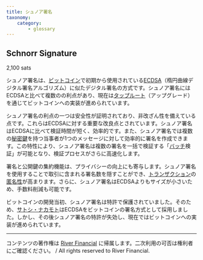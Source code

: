 ```yaml
---
title: シュノア署名
taxonomy:
    category:
        - glossary
---
```


## Schnorr Signature
2,100 sats

シュノア署名は、[ビットコイン](http://lostinbitcoin.jp.testrs.jp/staging/glossary/bitcoin/)で初期から使用されている[ECDSA](http://lostinbitcoin.jp.testrs.jp/staging/glossary/ecdsa/)（楕円曲線デジタル署名アルゴリズム）に似たデジタル署名の方式です。シュノア署名にはECDSAと比べて複数のの利点があり、現在は[タップルート](http://lostinbitcoin.jp.testrs.jp/staging/glossary/taproot/)（アップグレード）を通じてビットコインへの実装が進められています。

シュノア署名の利点の一つは安全性が証明されており、非改ざん性を備えている点です。これらはECDSAに対する重要な改良点とされています。シュノア署名はECDSAに比べて検証時間が短く、効率的です。また、シュノア署名では複数の[秘密鍵](http://lostinbitcoin.jp.testrs.jp/staging/glossary/private_key/)を持つ当事者が1つのメッセージに対して効率的に署名を作成できます。この特性により、シュノア署名は複数の署名を一括で検証する「[バッチ](http://lostinbitcoin.jp.testrs.jp/staging/glossary/batching/)検証」が可能となり、検証プロセスがさらに高速化します。

署名と公開鍵の集約機能は、プライバシーの向上にも寄与します。シュノア署名を使用することで取引に含まれる署名数を隠すことができ、[トランザクション](http://lostinbitcoin.jp.testrs.jp/staging/glossary/transaction/)の[匿名性](http://lostinbitcoin.jp.testrs.jp/staging/glossary/anonymity/)が高まります。さらに、シュノア署名はECDSAよりもサイズが小さいため、手数料削減も可能です。

ビットコインの開発当初、シュノア署名は特許で保護されていました。そのため、[サトシ・ナカモト](http://lostinbitcoin.jp.testrs.jp/staging/glossary/satoshi_nakamoto/)はECDSAをビットコインの署名方式として採用しました。しかし、その後シュノア署名の特許が失効し、現在ではビットコインへの実装が進められています。

---
コンテンツの著作権は [River Financial](https://river.com/) に帰属します。二次利用の可否は権利者にご確認ください。 / All rights reserved to River Financial.
